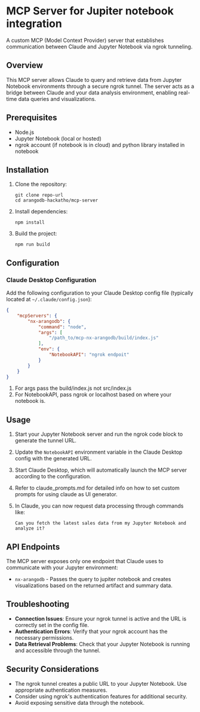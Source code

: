 # MCP Server for Jupiter notebook integration

A custom MCP (Model Context Provider) server that establishes communication between Claude and Jupyter Notebook via ngrok tunneling.

## Overview

This MCP server allows Claude to query and retrieve data from Jupyter Notebook environments through a secure ngrok tunnel. The server acts as a bridge between Claude and your data analysis environment, enabling real-time data queries and visualizations.

## Prerequisites

- Node.js
- Jupyter Notebook (local or hosted)
- ngrok account (if notebook is in cloud) and python library installed in notebook

## Installation

1. Clone the repository:
   ```
   git clone repo-url
   cd arangodb-hackatho/mcp-server
   ```

2. Install dependencies:
   ```
   npm install
   ```

3. Build the project:
   ```
   npm run build
   ```

## Configuration

### Claude Desktop Configuration

Add the following configuration to your Claude Desktop config file (typically located at `~/.claude/config.json`):

```json
{
    "mcpServers": {
        "nx-arangodb": {
            "command": "node",
            "args": [
                "/path_to/mcp-nx-arangodb/build/index.js"
            ],
            "env": {
                "NotebookAPI": "ngrok endpoit"
            }
        }
    }
}
```

1. For args pass the build/index.js not src/index.js
2. For NotebookAPI, pass ngrok or localhost based on where your notebook is.

## Usage

1. Start your Jupyter Notebook server and run the ngrok code block to generate the tunnel URL.

2. Update the `NotebookAPI` environment variable in the Claude Desktop config with the generated URL.

3. Start Claude Desktop, which will automatically launch the MCP server according to the configuration.

4. Refer to claude_prompts.md for detailed info on how to set custom prompts for using claude as UI generator.

5. In Claude, you can now request data processing through commands like:
   ```
   Can you fetch the latest sales data from my Jupyter Notebook and analyze it?
   ```

## API Endpoints

The MCP server exposes only one endpoint that Claude uses to communicate with your Jupyter environment:

- `nx-arangodb` - Passes the query to jupiter notebook and creates visualizations based on the returned artifact and summary data.

## Troubleshooting

- **Connection Issues**: Ensure your ngrok tunnel is active and the URL is correctly set in the config file.
- **Authentication Errors**: Verify that your ngrok account has the necessary permissions.
- **Data Retrieval Problems**: Check that your Jupyter Notebook is running and accessible through the tunnel.

## Security Considerations

- The ngrok tunnel creates a public URL to your Jupyter Notebook. Use appropriate authentication measures.
- Consider using ngrok's authentication features for additional security.
- Avoid exposing sensitive data through the notebook.
